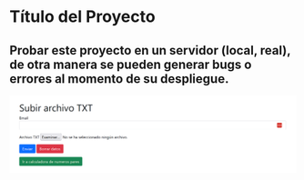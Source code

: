 # Título del Proyecto

## Probar este proyecto en un servidor (local, real), de otra manera se pueden generar bugs o errores al momento de su despliegue.



![Imagen Prueba](foto.png)
